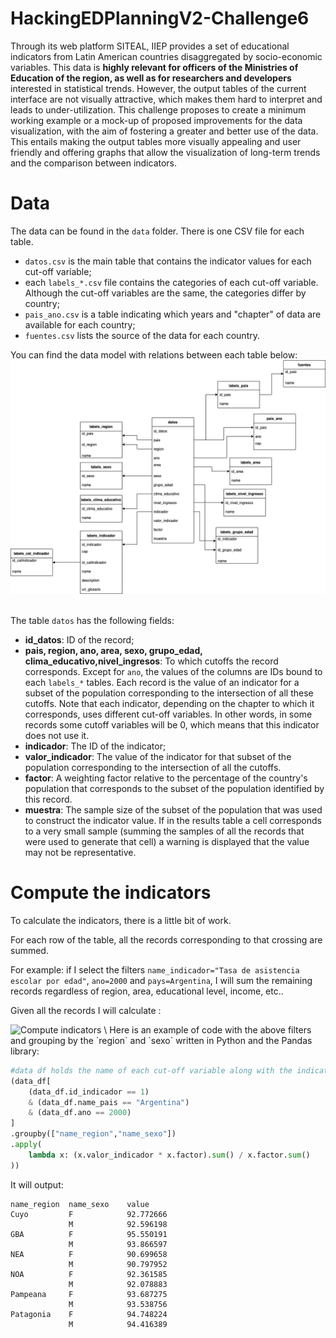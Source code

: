 # HackingEDPlanningV2-Challenge6

Through its web platform SITEAL, IIEP provides a set of educational indicators from Latin American countries disaggregated by socio-economic variables. This data is **highly relevant for officers of the Ministries of Education of the region, as well as for researchers and developers** interested in statistical trends. However, the output tables of the current interface are not visually attractive, which makes them hard to interpret and leads to under-utilization. 
This challenge proposes to create a minimum working example or a mock-up of proposed improvements for the data visualization, with the aim of fostering a greater and better use of the data. This entails making the output tables more visually appealing and user friendly and offering graphs that allow the visualization of long-term trends and the comparison between indicators. 


# Data

The data can be found in the `data` folder. There is one CSV file for each table.

- `datos.csv` is the main table that contains the indicator values for each cut-off variable;
- each `labels_*.csv` file contains the categories of each cut-off variable. Although the cut-off variables are the same, the categories differ by country;
- `pais_ano.csv` is a table indicating which years and "chapter" of data are available for each country;
- `fuentes.csv` lists the source of the data for each country.

You can find the data model with relations between each table below:
![SITEAL data model](data_model_siteal.png "SITEAL Data Model")

\
The table `datos` has the following fields:
- **id_datos**: ID of the record;
- **pais, region, ano, area, sexo, grupo_edad, clima_educativo,nivel_ingresos**: To which cutoffs the record corresponds. Except for `ano`, the values of the columns are IDs bound to each `labels_*` tables. Each record is the value of an indicator for a subset of the population corresponding to the intersection of all these cutoffs. Note that each indicator, depending on the chapter to which it corresponds, uses different cut-off variables. In other words, in some records some cutoff variables will be 0, which means that this indicator does not use it.
- **indicador**: The ID of the indicator;
- **valor_indicador**: The value of the indicator for that subset of the population corresponding to the intersection of all the cutoffs.
- **factor**: A weighting factor relative to the percentage of the country's population that corresponds to the subset of the population identified by this record.
- **muestra**: The sample size of the subset of the population that was used to construct the indicator value. If in the results table a cell corresponds to a very small sample (summing the samples of all the records that were used to generate that cell) a warning is displayed that the value may not be representative.


# Compute the indicators

To calculate the indicators, there is a little bit of work.

For each row of the table, all the records corresponding to that crossing are summed.

For example: if I select the filters `name_indicador="Tasa de asistencia escolar por edad"`, `ano=2000` and `pays=Argentina`, 
I will sum the remaining records regardless of region, area, educational level, income, etc..

Given all the records I will calculate :

![Compute indicators](https://latex.codecogs.com/svg.image?\Large\frac{\sum_{i}(valor\_indicador_i&space;\times&space;factor_i)}&space;{SUM(factor)})
\
Here is an example of code with the above filters and grouping by the `region` and `sexo` written in Python and the Pandas library:
```py
#data df holds the name of each cut-off variable along with the indicators values
(data_df[
    (data_df.id_indicador == 1) 
    & (data_df.name_pais == "Argentina") 
    & (data_df.ano == 2000)
]
.groupby(["name_region","name_sexo"])
.apply(
    lambda x: (x.valor_indicador * x.factor).sum() / x.factor.sum()
))
```
It will output:
```
name_region  name_sexo    value
Cuyo         F            92.772666
             M            92.596198
GBA          F            95.550191
             M            93.866597
NEA          F            90.699658
             M            90.797952
NOA          F            92.361585
             M            92.078883
Pampeana     F            93.687275
             M            93.538756
Patagonia    F            94.748224
             M            94.416389
```
